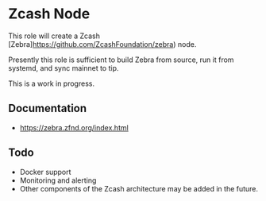 # Zcash Node
This role will create a Zcash [Zebra]https://github.com/ZcashFoundation/zebra) node.

Presently this role is sufficient to build Zebra from source, run it from systemd, and sync mainnet to tip.

This is a work in progress.


## Documentation
* https://zebra.zfnd.org/index.html

## Todo
* Docker support
* Monitoring and alerting
* Other components of the Zcash architecture may be added in the future.



